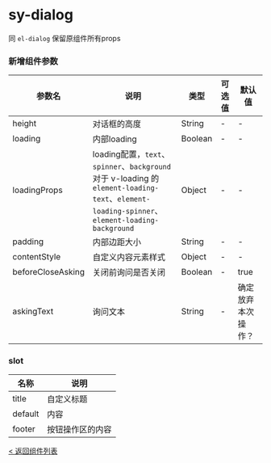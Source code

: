 sy-dialog
===========================
同 `el-dialog` 保留原组件所有props

### 新增组件参数

|参数名|说明|类型|可选值|默认值|
|---|---|---|---|---|
|height|对话框的高度|String|-|-|
|loading|内部loading|Boolean|-|-|
|loadingProps|loading配置，`text`、`spinner`、`background` 对于 v-loading 的 `element-loading-text`、`element-loading-spinner`、`element-loading-background`|Object|-|-|
|padding|内部边距大小|String|-|-|
|contentStyle|自定义内容元素样式|Object|-|-|
|beforeCloseAsking|关闭前询问是否关闭|Boolean|-|true|
|askingText|询问文本|String|-|确定放弃本次操作？|

### slot
|名称|说明|
|---|---|
|title|自定义标题|
|default|内容|
|footer|按钮操作区的内容|

[< 返回组件列表](https://github.com/i-yxs/sy-ui-pc/blob/main/README.md#组件列表)
